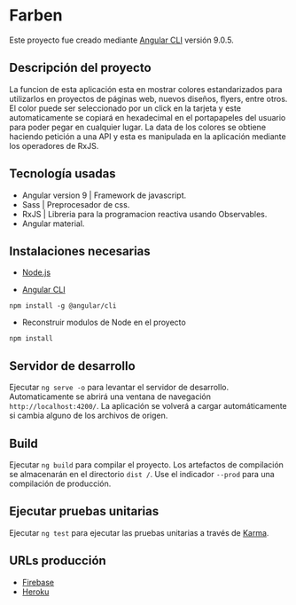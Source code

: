 # Farben

Este proyecto fue creado mediante [Angular CLI](https://github.com/angular/angular-cli) versión 9.0.5.

## Descripción del proyecto

La funcion de esta aplicación esta en mostrar colores estandarizados para utilizarlos en proyectos de páginas web, nuevos diseños, flyers, entre otros. El color puede ser seleccionado por un click en la tarjeta y este automaticamente se copiará en hexadecimal en el portapapeles del usuario para poder pegar en cualquier lugar. La data de los colores se obtiene haciendo petición a una API y esta es manipulada en la aplicación mediante los operadores de RxJS.

## Tecnología usadas

- Angular version 9 | Framework de javascript.
- Sass | Preprocesador de css.
- RxJS | Libreria para la programacion reactiva usando Observables.
- Angular material.

## Instalaciones necesarias

- [Node.js](https://nodejs.org/es/)

- [Angular CLI](https://github.com/angular/angular-cli)

`npm install -g @angular/cli`

- Reconstruir modulos de Node en el proyecto

`npm install`


## Servidor de desarrollo

Ejecutar `ng serve -o` para levantar el servidor de desarrollo. Automaticamente se abrirá una ventana de 
navegación `http://localhost:4200/`. La aplicación se volverá a cargar automáticamente si cambia alguno de los archivos de origen.


## Build

Ejecutar `ng build` para compilar el proyecto. Los artefactos de compilación se almacenarán en el directorio `dist /`. Use el indicador `--prod` para una compilación de producción.

## Ejecutar pruebas unitarias

Ejecutar `ng test` para ejecutar las pruebas unitarias a través de [Karma](https://karma-runner.github.io).

## URLs producción

- [Firebase](https://pruebaepan.firebaseapp.com/inicio)
- [Heroku](https://colors-paleta.herokuapp.com/inicio)
